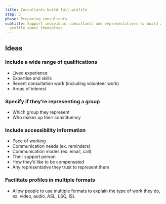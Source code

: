 ```yaml
---
title: Consultants build full profile
step: 5
phase: Preparing consultants
subtitle: Support individual consultants and representatives to build a full
  profile about themselves
---
```

## Ideas

### Include a wide range of qualifications

* Lived experience
* Expertise and skills
* Recent consultation work (including volunteer work)
* Areas of interest

### Specify if they’re representing a group

* Which group they represent
* Who makes up their constituency

### Include accessibility information

* Pace of working
* Communication needs (ex. reminders)
* Communication modes (ex. email, call)
* Their support person
* How they’d like to be compensated
* Any representative they trust to represent them

### Facilitate profiles in multiple formats

* Allow people to use multiple formats to explain the type of work they do, ex. video, audio, ASL, LSQ, ISL
